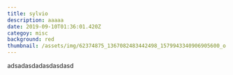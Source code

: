 ```yaml
---
title: sylvio
description: aaaaa
date: 2019-09-10T01:36:01.420Z
categoy: misc
background: red
thumbnail: /assets/img/62374875_1367082483442498_1579943340906905600_o.jpg
---
```

adsadasdadasdasdasd

